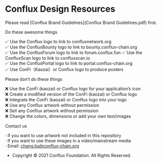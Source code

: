 # Conflux Design Resources

Please read [Conflux Brand Guidelines](Conflux Brand Guidelines.pdf) first.

Do these awesome things

✅ Use the Conflux logo to link to confluxnetwork.org  
✅ Use the ConfluxBounty logo to link to bounty.conflux-chain.org  
✅ Use the ConfluxForum logo to link to forum.conflux.fun 
✅ Use the ConfluxScan logo to link to confluxscan.io  
✅ Use the ConfluxPortal logo to link to portal.conflux-chain.org  
✅ Use ConFi（Kaozai）or Conflux logo to produce posters  


Please don’t do these things

❌ Use the ConFi (kaozai) or Conflux logo for your application’s icon  
❌ Create a modified version of the ConFi (kaozai) or Conflux logo  
❌ Integrate the ConFi (kaozai) or Conflux logo into your logo  
❌ Use any Conflux artwork without permission  
❌ Sell any Conflux artwork without permission	  
❌ Change the colors, dimensions or add your own text/images  


Contact us

·  If you want to use artwork not included in this repository  
·  If you want to use these images in a video/mainstream media  
·  Email: chang.liu@conflux-chain.org  


*  Copyright © 2021 Conflux Foundation. All Rights Reserved.
